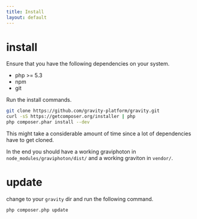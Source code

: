 ```yaml
---
title: Install
layout: default
---
```

# install

Ensure that you have the following dependencies on your system.

* php >= 5.3
* npm
* git

Run the install commands.

````bash
git clone https://github.com/gravity-platform/gravity.git
curl -sS https://getcomposer.org/installer | php
php composer.phar install --dev
````

This might take a considerable amount of time since a lot
of dependencies have to get cloned.

In the end you should have a working graviphoton in
````node_modules/graviphoton/dist/```` and a working
graviton in ````vendor/````.

# update

change to your ````gravity```` dir and run the following command.

````bash
php composer.php update
````
